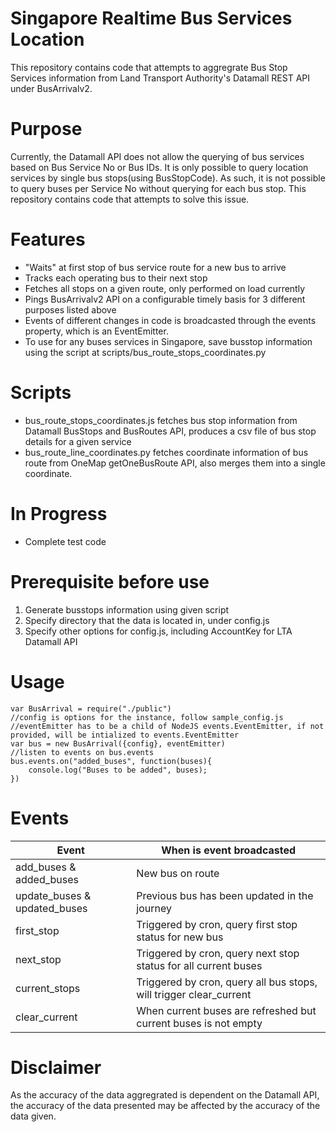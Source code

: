 # Singapore Realtime Bus Services Location
This repository contains code that attempts to aggregrate Bus Stop Services information from Land Transport Authority's Datamall REST API under BusArrivalv2.

# Purpose
Currently, the Datamall API does not allow the querying of bus services based on Bus Service No or Bus IDs. It is only possible to query location services by single bus stops(using BusStopCode). As such, it is not possible to query buses per Service No without querying for each bus stop. This repository contains code that attempts to solve this issue.

# Features
- "Waits" at first stop of bus service route for a new bus to arrive
- Tracks each operating bus to their next stop
- Fetches all stops on a given route, only performed on load currently
- Pings BusArrivalv2 API on a configurable timely basis for 3 different purposes listed above
- Events of different changes in code is broadcasted through the events property, which is an EventEmitter.
- To use for any buses services in Singapore, save busstop information using the script at scripts/bus_route_stops_coordinates.py
# Scripts
- bus_route_stops_coordinates.js fetches bus stop information from Datamall BusStops and BusRoutes API, produces a csv file of bus stop details for a given service
- bus_route_line_coordinates.py fetches coordinate information of bus route from OneMap getOneBusRoute API, also merges them into a single coordinate.

# In Progress
 - Complete test code

# Prerequisite before use
  1. Generate busstops information using given script
  2. Specify directory that the data is located in, under config.js
  3. Specify other options for config.js, including AccountKey for LTA Datamall API

# Usage
```
var BusArrival = require("./public")
//config is options for the instance, follow sample_config.js
//eventEmitter has to be a child of NodeJS events.EventEmitter, if not provided, will be intialized to events.EventEmitter
var bus = new BusArrival({config}, eventEmitter)
//listen to events on bus.events
bus.events.on("added_buses", function(buses){
    console.log("Buses to be added", buses);
})
```
# Events

|Event | When is event broadcasted |
|------|-------------|
|add_buses & added_buses| New bus on route|
|update_buses & updated_buses| Previous bus has been updated in the journey|
|first_stop|Triggered by cron, query first stop status for new bus|
|next_stop|Triggered by cron, query next stop status for all current buses|
|current_stops|Triggered by cron, query all bus stops, will trigger clear_current|
|clear_current|When current buses are refreshed but current buses is not empty|

# Disclaimer
As the accuracy of the data aggregrated is dependent on the Datamall API, the accuracy of the data presented may be affected by the accuracy of the data given.
